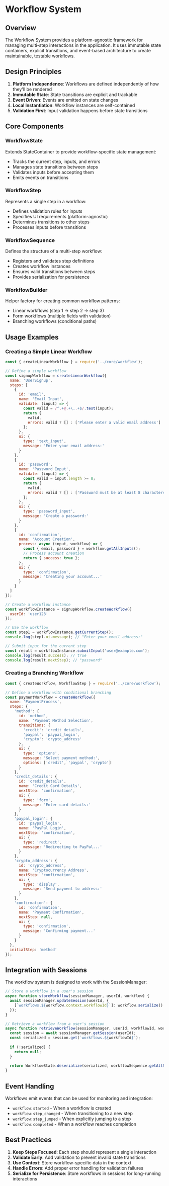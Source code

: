 # Workflow System

## Overview

The Workflow System provides a platform-agnostic framework for managing multi-step interactions in the application. It uses immutable state containers, explicit transitions, and event-based architecture to create maintainable, testable workflows.

## Design Principles

1. **Platform Independence**: Workflows are defined independently of how they'll be rendered
2. **Immutable State**: State transitions are explicit and trackable
3. **Event Driven**: Events are emitted on state changes
4. **Local Instantiation**: Workflow instances are self-contained
5. **Validation First**: Input validation happens before state transitions

## Core Components

### WorkflowState

Extends StateContainer to provide workflow-specific state management:

- Tracks the current step, inputs, and errors
- Manages state transitions between steps
- Validates inputs before accepting them
- Emits events on transitions

### WorkflowStep

Represents a single step in a workflow:

- Defines validation rules for inputs
- Specifies UI requirements (platform-agnostic)
- Determines transitions to other steps
- Processes inputs before transitions

### WorkflowSequence

Defines the structure of a multi-step workflow:

- Registers and validates step definitions
- Creates workflow instances
- Ensures valid transitions between steps
- Provides serialization for persistence

### WorkflowBuilder

Helper factory for creating common workflow patterns:

- Linear workflows (step 1 → step 2 → step 3)
- Form workflows (multiple fields with validation)
- Branching workflows (conditional paths)

## Usage Examples

### Creating a Simple Linear Workflow

```javascript
const { createLinearWorkflow } = require('../core/workflow');

// Define a simple workflow
const signupWorkflow = createLinearWorkflow({
  name: 'UserSignup',
  steps: [
    {
      id: 'email',
      name: 'Email Input',
      validate: (input) => {
        const valid = /^.+@.+\..+$/.test(input);
        return {
          valid,
          errors: valid ? [] : ['Please enter a valid email address']
        };
      },
      ui: {
        type: 'text_input',
        message: 'Enter your email address:'
      }
    },
    {
      id: 'password',
      name: 'Password Input',
      validate: (input) => {
        const valid = input.length >= 8;
        return {
          valid,
          errors: valid ? [] : ['Password must be at least 8 characters']
        };
      },
      ui: {
        type: 'password_input',
        message: 'Create a password:'
      }
    },
    {
      id: 'confirmation',
      name: 'Account Creation',
      process: async (input, workflow) => {
        const { email, password } = workflow.getAllInputs();
        // Process account creation
        return { success: true };
      },
      ui: {
        type: 'confirmation',
        message: 'Creating your account...'
      }
    }
  ]
});

// Create a workflow instance
const workflowInstance = signupWorkflow.createWorkflow({
  userId: 'user123'
});

// Use the workflow
const step1 = workflowInstance.getCurrentStep();
console.log(step1.ui.message); // "Enter your email address:"

// Submit input for the current step
const result = workflowInstance.submitInput('user@example.com');
console.log(result.success); // true
console.log(result.nextStep); // "password"
```

### Creating a Branching Workflow

```javascript
const { createWorkflow, WorkflowStep } = require('../core/workflow');

// Define a workflow with conditional branching
const paymentWorkflow = createWorkflow({
  name: 'PaymentProcess',
  steps: {
    'method': {
      id: 'method',
      name: 'Payment Method Selection',
      transitions: {
        'credit': 'credit_details',
        'paypal': 'paypal_login',
        'crypto': 'crypto_address'
      },
      ui: {
        type: 'options',
        message: 'Select payment method:',
        options: ['credit', 'paypal', 'crypto']
      }
    },
    'credit_details': {
      id: 'credit_details',
      name: 'Credit Card Details',
      nextStep: 'confirmation',
      ui: {
        type: 'form',
        message: 'Enter card details:'
      }
    },
    'paypal_login': {
      id: 'paypal_login',
      name: 'PayPal Login',
      nextStep: 'confirmation',
      ui: {
        type: 'redirect',
        message: 'Redirecting to PayPal...'
      }
    },
    'crypto_address': {
      id: 'crypto_address',
      name: 'Cryptocurrency Address',
      nextStep: 'confirmation',
      ui: {
        type: 'display',
        message: 'Send payment to address:'
      }
    },
    'confirmation': {
      id: 'confirmation',
      name: 'Payment Confirmation',
      nextStep: null,
      ui: {
        type: 'confirmation',
        message: 'Confirming payment...'
      }
    }
  },
  initialStep: 'method'
});
```

## Integration with Sessions

The workflow system is designed to work with the SessionManager:

```javascript
// Store a workflow in a user's session
async function storeWorkflow(sessionManager, userId, workflow) {
  await sessionManager.updateSession(userId, {
    [`workflows.${workflow.context.workflowId}`]: workflow.serialize()
  });
}

// Retrieve a workflow from a user's session
async function retrieveWorkflow(sessionManager, userId, workflowId, workflowSequence) {
  const session = await sessionManager.getSession(userId);
  const serialized = session.get(`workflows.${workflowId}`);
  
  if (!serialized) {
    return null;
  }
  
  return WorkflowState.deserialize(serialized, workflowSequence.getAllSteps());
}
```

## Event Handling

Workflows emit events that can be used for monitoring and integration:

- `workflow:started` - When a workflow is created
- `workflow:step_changed` - When transitioning to a new step
- `workflow:step_jumped` - When explicitly jumping to a step
- `workflow:completed` - When a workflow reaches completion

## Best Practices

1. **Keep Steps Focused**: Each step should represent a single interaction
2. **Validate Early**: Add validation to prevent invalid state transitions
3. **Use Context**: Store workflow-specific data in the context
4. **Handle Errors**: Add proper error handling for validation failures
5. **Serialize for Persistence**: Store workflows in sessions for long-running interactions 